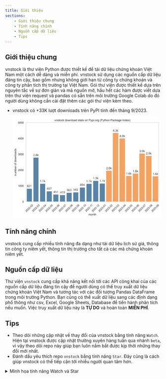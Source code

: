 ```yaml
---
title: Giới thiệu
sections:
    - Giới thiệu chung
    - Tính năng chính
    - Nguồn cấp dữ liệu
    - Tips
---
```


## Giới thiệu chung
vnstock là thư viện Python được thiết kế để tải dữ liệu chứng khoán Việt Nam một cách dễ dàng và miễn phí. vnstock sử dụng các nguồn cấp dữ liệu đáng tin cậy, bao gồm nhưng không giới hạn từ công ty chứng khoán và công ty phân tích thị trường tại Việt Nam. Gói thư viện được thiết kế dựa trên nguyên tắc về sự đơn giản và mã nguồn mở, hầu hết các hàm được viết dựa trên thư viện request và pandas có sẵn trên môi trường Google Colab do đó người dùng không cần cài đặt thêm các gói thư viện kèm theo.

- vnstock có +33K lượt downloads trên PyPI tính đến tháng 9/2023.

  <div class="vnstock-pypi-stats">
   <a href="assets/images/vnstock_download_stats.png?raw=true" data-title="Thống kê lượt tải vnstock từ PyPI" data-toggle="lightbox"><img class="img-responsive" src="assets/images/vnstock_download_stats.png?raw=true" alt="screenshot" /></a>
   <a class="mask" href="assets/images/vnstock_download_stats.png?raw=true" data-title="Thống kê lượt tải vnstock từ PyPI" data-toggle="lightbox"><i class="icon fa fa-search-plus"></i></a>
  </div>


## Tính năng chính
vnstock cung cấp nhiều tính năng đa dạng như tải dữ liệu lịch sử giá, thông tin công ty niêm yết, thông tin thị trường cho tất cả các mã chứng khoán niêm yết.

## Nguồn cấp dữ liệu
Thư viện `vnstock` cung cấp khả năng kết nối tới các API công khai của các nguồn cấp dữ liệu đáng tin cậy để người dùng có thể truy xuất dữ liệu chứng khoán Việt Nam và tương tác với các đối tượng Pandas DataFrame trong môi trường Python. Bạn cũng có thể xuất dữ liệu sang các định dạng phổ thông như csv, Excel, Google Sheets, Database để tiến hành phân tích nếu muốn. Việc truy xuất dữ liệu này là **TỰ DO** và hoàn toàn **MIỄN PHÍ**.

## Tips
- Theo dõi những cập nhật về thay đổi của vnstock bằng tính năng `Watch`. Hiện tại vnstock được cập nhật thường xuyên hàng tuần qua nhánh `beta`, vì vậy theo dõi repo này giúp bạn luôn nắm bắt được kịp thời những thay đổi mới nhất.
- Đánh dấu yêu thích repo `vnstock` bằng tính năng `Star`. Đây cũng là cách giúp vnstock có thể tiếp cận tới nhiều người quan tâm hơn.

<details>
  <summary> Minh họa tính năng Watch và Star </summary>
  
![watch-star](https://github.com/thinh-vu/vnstock/blob/beta/resources/images/vnstock-watch-and-star.png?raw=true)

</details>